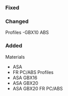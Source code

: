 ### Fixed

### Changed
Profiles
-GBX10 ABS

### Added
Materials
- ASA
- FR PC/ABS
Profiles
- ASA GBX16
- ASA GBX20
- ASA GBX20 FR PC/ABS